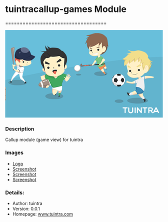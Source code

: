 # tuintracallup-games Module
===================================

![tuintracallup-popover](images/tuintra-callup_popover.png)

### Description

Callup module (game view) for tuintra


### Images
- [Logo](images//tuintra-callup_icon.png)
- [Screenshot](images//tuintra-callup_screenshot01.png)
- [Screenshot](images//tuintra-callup_screenshot02.png)
- [Screenshot](images//tuintra-callup_screenshot03.png)


### Details:

- Author: tuintra
- Version: 0.0.1
- Homepage: www.tuintra.com
